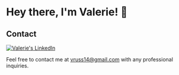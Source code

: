# Hey there, I'm Valerie! 👋

## Contact

[![Valerie's LinkedIn](https://img.shields.io/badge/LinkedIn-0077B5?style=for-the-badge&logo=linkedin&logoColor=white)](https://www.linkedin.com/in/valerie-vos-732731162/)

Feel free to contact me at vruss14@gmail.com with any professional inquiries.
